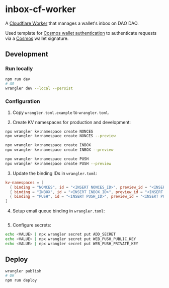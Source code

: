 # inbox-cf-worker

A [Cloudflare Worker](https://workers.cloudflare.com/) that manages a wallet's
inbox on DAO DAO.

Used template for [Cosmos wallet
authentication](https://github.com/NoahSaso/cloudflare-worker-cosmos-auth) to
authenticate requests via a [Cosmos](https://cosmos.network) wallet signature.

## Development

### Run locally

```sh
npm run dev
# OR
wrangler dev --local --persist
```

### Configuration

1. Copy `wrangler.toml.example` to `wrangler.toml`.

2. Create KV namespaces for production and development:

```sh
npx wrangler kv:namespace create NONCES
npx wrangler kv:namespace create NONCES --preview

npx wrangler kv:namespace create INBOX
npx wrangler kv:namespace create INBOX --preview

npx wrangler kv:namespace create PUSH
npx wrangler kv:namespace create PUSH --preview
```

3. Update the binding IDs in `wrangler.toml`:

```toml
kv-namespaces = [
  { binding = "NONCES", id = "<INSERT NONCES_ID>", preview_id = "<INSERT NONCES_PREVIEW_ID>" },
  { binding = "INBOX", id = "<INSERT INBOX_ID>", preview_id = "<INSERT INBOX_PREVIEW_ID>" },
  { binding = "PUSH", id = "<INSERT PUSH_ID>", preview_id = "<INSERT PUSH_PREVIEW_ID>" },
]
```

4. Setup email queue binding in `wrangler.toml`:

```toml

```

5. Configure secrets:

```sh
echo <VALUE> | npx wrangler secret put ADD_SECRET
echo <VALUE> | npx wrangler secret put WEB_PUSH_PUBLIC_KEY
echo <VALUE> | npx wrangler secret put WEB_PUSH_PRIVATE_KEY
```

## Deploy

```sh
wrangler publish
# OR
npm run deploy
```
